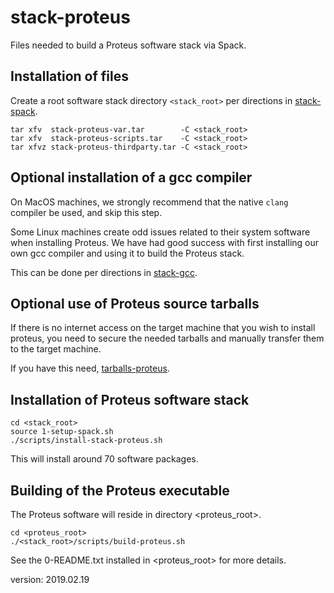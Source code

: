 stack-proteus
=============

Files needed to build a Proteus software stack via Spack.

Installation of files
---------------------

Create a root software stack directory `<stack_root>` per directions in [stack-spack](https://github.com/burgreen/stack-spack).

```
tar xfv  stack-proteus-var.tar        -C <stack_root>
tar xfv  stack-proteus-scripts.tar    -C <stack_root>
tar xfvz stack-proteus-thirdparty.tar -C <stack_root>
```

Optional installation of a gcc compiler
---------------------------------------

On MacOS machines, we strongly recommend that the native `clang` compiler be used, and skip this step.

Some Linux machines create odd issues related to their system software when installing Proteus. We have had good success with first
installing our own gcc compiler and using it to build the Proteus stack.

This can be done per directions in [stack-gcc](https://github.com/burgreen/stack-gcc).

Optional use of Proteus source tarballs
----------------------------------------------------------

If there is no internet access on the target machine that you wish to install proteus, you need to secure the needed tarballs and manually transfer them to the target machine.

If you have this need, [tarballs-proteus](https://github.com/burgreen/tarballs-proteus).

Installation of Proteus software stack
--------------------------------------

```
cd <stack_root>
source 1-setup-spack.sh
./scripts/install-stack-proteus.sh
```

This will install around 70 software packages.

Building of the Proteus executable 
--------------------------------------

The Proteus software will reside in directory <proteus_root>.

```
cd <proteus_root>
./<stack_root>/scripts/build-proteus.sh
```

See the 0-README.txt installed in <proteus_root> for more details.

version: 2019.02.19

